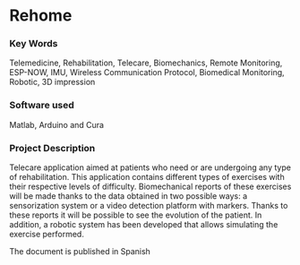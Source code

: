 # Rehome
### Key Words
Telemedicine, Rehabilitation, Telecare, Biomechanics, Remote Monitoring, ESP-NOW, IMU, Wireless Communication Protocol, Biomedical Monitoring, Robotic, 3D impression
### Software used
Matlab, Arduino and Cura

### Project Description ###
Telecare application aimed at patients who need or are undergoing any type of rehabilitation. This application contains different types of exercises with their respective levels of difficulty. 
Biomechanical reports of these exercises will be made thanks to the data obtained in two possible ways: a sensorization system or a video detection platform with markers. 
Thanks to these reports it will be possible to see the evolution of the patient. In addition, a robotic system has been developed that allows simulating the exercise performed.

The document is published in Spanish
